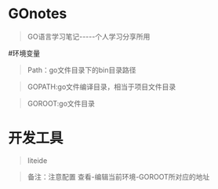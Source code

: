 # GOnotes

> GO语言学习笔记-----个人学习分享所用

#环境变量

>Path：go文件目录下的bin目录路径

>GOPATH:go文件编译目录，相当于项目文件目录

>GOROOT:go文件目录

# 开发工具

>liteide

>备注：注意配置 查看-编辑当前环境-GOROOT所对应的地址
